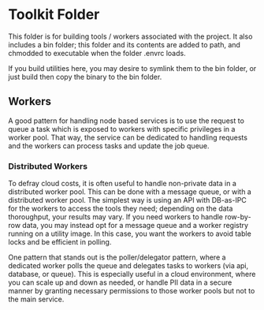 # Toolkit Folder

This folder is for building tools / workers associated with the project. It also includes a bin folder; this folder and its contents are added to path, and chmodded to executable
when the folder .envrc loads.

If you build utilities here, you may desire to symlink them to the bin folder, or just build then copy the binary to the bin folder.

## Workers

A good pattern for handling node based services is to use the request to queue a task which is exposed to workers with specific privileges in a worker pool. That way, the service can be dedicated to handling requests and the workers can process tasks and update the job queue.

### Distributed Workers

To defray cloud costs, it is often useful to handle non-private data in a distributed worker pool. This can be done with a message queue, or with a distributed worker pool. The simplest way is using an API with DB-as-IPC for the workers to access the tools they need; depending on the data thoroughput, your results may vary.
If you need workers to handle row-by-row data, you may instead opt for a message queue and a worker registry running on a utility image. In this case, you want the workers to avoid table locks and be efficient in polling.

One pattern that stands out is the poller/delegator pattern, where a dedicated worker polls the queue and delegates tasks to workers (via api, database, or queue). This is especially useful in a cloud environment, where you can scale up and down as needed, or handle PII data in a secure manner by granting necessary permissions to those worker pools
but not to the main service.